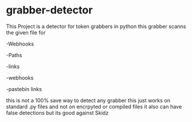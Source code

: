 # grabber-detector
This Project is a detector for token grabbers in python this grabber scanns the given file for

-Webhooks

-Paths

-links

-webhooks

-pastebin links

this is not a 100% save way to detect any grabber this just works on standard .py files and not on encrpyted or compiled files it also can have false detections but its good against Skidz
  
